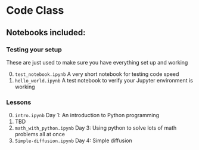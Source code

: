 # Code Class

## Notebooks included:

### Testing your setup

These are just used to make sure you have everything set up and working

0. `test_notebook.ipynb` A very short notebook for testing code speed
1. `hello_world.ipynb` A test notebook to verify your Jupyter environment is working

### Lessons
0. `intro.ipynb` Day 1: An introduction to Python programming
1. TBD
2. `math_with_python.ipynb` Day 3: Using python to solve lots of math problems all at once
3. `Simple-diffusion.ipynb` Day 4: Simple diffusion
